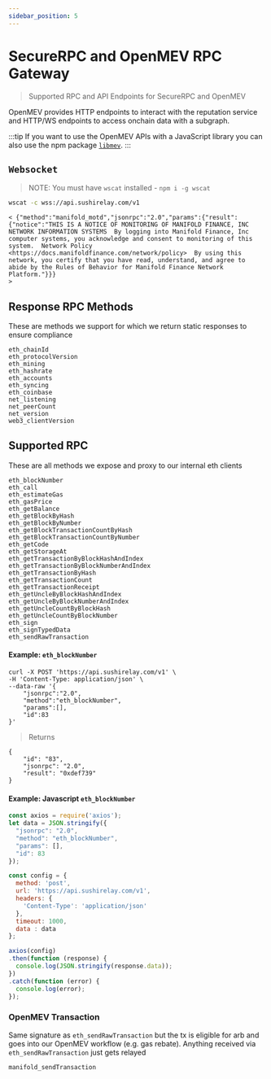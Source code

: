 ```yaml
---
sidebar_position: 5
---
```


# SecureRPC and OpenMEV RPC Gateway

> Supported RPC and API Endpoints for SecureRPC and OpenMEV

OpenMEV provides HTTP endpoints to interact with the reputation service and HTTP/WS endpoints to access onchain data
with a subgraph.

:::tip If you want to use the OpenMEV APIs with a JavaScript library you can also use the npm package
[`libmev`](https://github.com/manifoldfinance/libmev). 
:::

## `Websocket`

> NOTE: You must have `wscat` installed - `npm i -g wscat`

```bash title="Shell"
wscat -c wss://api.sushirelay.com/v1
```

```jsonc title="Response"
< {"method":"manifold_motd","jsonrpc":"2.0","params":{"result":{"notice":"THIS IS A NOTICE OF MONITORING OF MANIFOLD FINANCE, INC NETWORK INFORMATION SYSTEMS  By logging into Manifold Finance, Inc computer systems, you acknowledge and consent to monitoring of this system.  Network Policy <https://docs.manifoldfinance.com/network/policy>  By using this network, you certify that you have read, understand, and agree to abide by the Rules of Behavior for Manifold Finance Network Platform."}}}
>
```

## Response RPC Methods

These are methods we support for which we return static responses to ensure compliance

```
eth_chainId
eth_protocolVersion
eth_mining
eth_hashrate
eth_accounts
eth_syncing
eth_coinbase
net_listening
net_peerCount
net_version
web3_clientVersion
```

## Supported RPC

These are all methods we expose and proxy to our internal eth clients

```
eth_blockNumber
eth_call
eth_estimateGas
eth_gasPrice
eth_getBalance
eth_getBlockByHash
eth_getBlockByNumber
eth_getBlockTransactionCountByHash
eth_getBlockTransactionCountByNumber
eth_getCode
eth_getStorageAt
eth_getTransactionByBlockHashAndIndex
eth_getTransactionByBlockNumberAndIndex
eth_getTransactionByHash
eth_getTransactionCount
eth_getTransactionReceipt
eth_getUncleByBlockHashAndIndex
eth_getUncleByBlockNumberAndIndex
eth_getUncleCountByBlockHash
eth_getUncleCountByBlockNumber
eth_sign
eth_signTypedData
eth_sendRawTransaction
```

#### Example: `eth_blockNumber`

```shell
curl -X POST 'https://api.sushirelay.com/v1' \
-H 'Content-Type: application/json' \
--data-raw '{
	"jsonrpc":"2.0",
	"method":"eth_blockNumber",
	"params":[],
	"id":83
}'
```

> Returns

```jsonc
{
    "id": "83",
    "jsonrpc": "2.0",
    "result": "0xdef739"
}
```

#### Example: Javascript `eth_blockNumber`

```javascript
const axios = require('axios');
let data = JSON.stringify({
  "jsonrpc": "2.0",
  "method": "eth_blockNumber",
  "params": [],
  "id": 83
});

const config = {
  method: 'post',
  url: 'https://api.sushirelay.com/v1',
  headers: { 
    'Content-Type': 'application/json'
  },
  timeout: 1000,
  data : data
};

axios(config)
.then(function (response) {
  console.log(JSON.stringify(response.data));
})
.catch(function (error) {
  console.log(error);
});
```

### OpenMEV Transaction

Same signature as `eth_sendRawTransaction` but the tx is eligible for arb and goes into our OpenMEV workflow (e.g. gas
rebate). Anything received via `eth_sendRawTransaction` just gets relayed

```
manifold_sendTransaction
```
